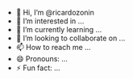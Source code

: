 - 👋 Hi, I’m @ricardozonin
- 👀 I’m interested in ...
- 🌱 I’m currently learning ...
- 💞️ I’m looking to collaborate on ...
- 📫 How to reach me ...
- 😄 Pronouns: ...
- ⚡ Fun fact: ...

<!---
ricardozonin/ricardozonin is a ✨ special ✨ repository because its `README.md` (this file) appears on your GitHub profile.
You can click the Preview link to take a look at your changes.
--->

